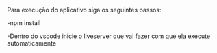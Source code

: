 Para execução do aplicativo siga os seguintes passos:

-npm install

-Dentro do vscode inicie o liveserver que vai fazer com que ela 
execute automaticamente 
